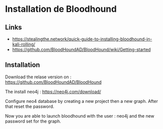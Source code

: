 # Installation de Bloodhound

## Links

 - https://stealingthe.network/quick-guide-to-installing-bloodhound-in-kali-rolling/
 - https://github.com/BloodHoundAD/BloodHound/wiki/Getting-started

## Installation

Download the relase version on : https://github.com/BloodHoundAD/BloodHound

The install neo4j : https://neo4j.com/download/

Configure neo4 database by creating a new project then a new graph. After that reset the password. 

Now you are able to launch bloodhound with the user : neo4j and the new password set for the graph.

